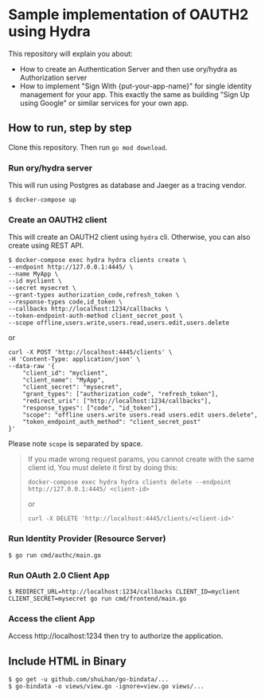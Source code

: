 # Sample implementation of OAUTH2 using Hydra

This repository will explain you about:

* How to create an Authentication Server and then use ory/hydra as Authorization server
* How to implement "Sign With {put-your-app-name}" for single identity management for your app. This exactly the same as building "Sign Up using Google" or similar services for your own app.

## How to run, step by step

Clone this repository. Then run `go mod download`.

### Run ory/hydra server 

This will run using Postgres as database and Jaeger as a tracing vendor.

```shell script
$ docker-compose up
```

### Create an OAUTH2 client

This will create an OAUTH2 client using `hydra` cli. Otherwise, you can also create using REST API.

```shell script
$ docker-compose exec hydra hydra clients create \
--endpoint http://127.0.0.1:4445/ \
--name MyApp \
--id myclient \
--secret mysecret \
--grant-types authorization_code,refresh_token \
--response-types code,id_token \
--callbacks http://localhost:1234/callbacks \
--token-endpoint-auth-method client_secret_post \
--scope offline,users.write,users.read,users.edit,users.delete
```

or

```shell script
curl -X POST 'http://localhost:4445/clients' \
-H 'Content-Type: application/json' \
--data-raw '{
    "client_id": "myclient",
    "client_name": "MyApp",
    "client_secret": "mysecret",
    "grant_types": ["authorization_code", "refresh_token"],
    "redirect_uris": ["http://localhost:1234/callbacks"],
    "response_types": ["code", "id_token"],
    "scope": "offline users.write users.read users.edit users.delete",
    "token_endpoint_auth_method": "client_secret_post"
}'
```

Please note `scope` is separated by space.

> If you made wrong request params, you cannot create with the same client id,
> You must delete it first by doing this:
>
>
> ```docker-compose exec hydra hydra clients delete --endpoint http://127.0.0.1:4445/ <client-id>```
> 
> or
>
> ```curl -X DELETE 'http://localhost:4445/clients/<client-id>'```


### Run Identity Provider (Resource Server)

```shell script
$ go run cmd/authc/main.go
```

### Run OAuth 2.0 Client App

```shell script
$ REDIRECT_URL=http://localhost:1234/callbacks CLIENT_ID=myclient CLIENT_SECRET=mysecret go run cmd/frontend/main.go
```

### Access the client App

Access http://localhost:1234 then try to authorize the application.

## Include HTML in Binary

```
$ go get -u github.com/shuLhan/go-bindata/...
$ go-bindata -o views/view.go -ignore=view.go views/...
```